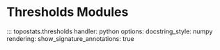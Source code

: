 # Thresholds Modules

::: topostats.thresholds
handler: python
options:
docstring_style: numpy
rendering:
show_signature_annotations: true
